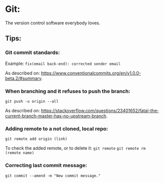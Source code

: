 # Git:
The version control software everybody loves.

## Tips:
### Git commit standards:
Example: `fix(email back-end): corrected sender email`

As described on: 
https://www.conventionalcommits.org/en/v1.0.0-beta.2/#summary.

### When branching and it refuses to push the branch:
`git push -u origin --all`

As described on: 
https://stackoverflow.com/questions/23401652/fatal-the-current-branch-master-has-no-upstream-branch.

### Adding remote to a not cloned, local repo:
`git remote add origin (link)`

To check the added remote, or to delete it:
`git remote`
`git remote rm (remote name)`

### Correcting last commit message:
`git commit --amend -m "New commit message."`